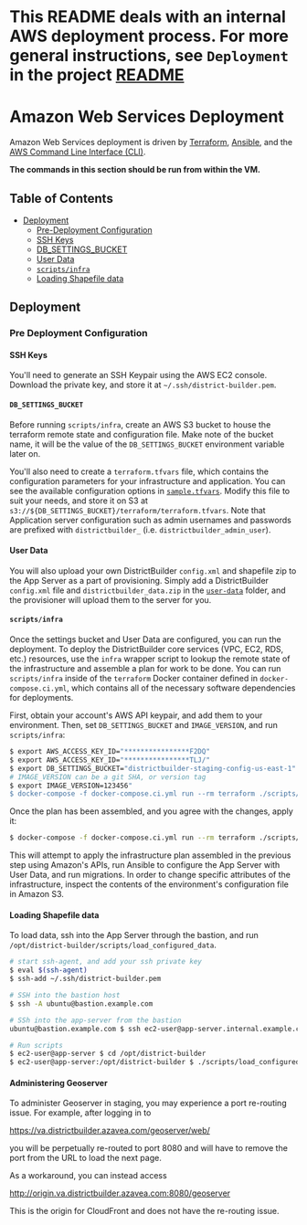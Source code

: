# This README deals with an internal AWS deployment process. For more general instructions, see `Deployment` in the project [README](../README.markdown)

# Amazon Web Services Deployment

Amazon Web Services deployment is driven by [Terraform](https://terraform.io/), [Ansible](https://www.ansible.com/), and the [AWS Command Line Interface (CLI)](http://aws.amazon.com/cli/).

**The commands in this section should be run from within the VM.**

## Table of Contents

* [Deployment](#deployment)
    * [Pre-Deployment Configuration](#pre-deployment-configuration)
    * [SSH Keys](#ssh-keys)
    * [DB_SETTINGS_BUCKET](#db_settings_bucket)
    * [User Data](#user-data)
    * [`scripts/infra`](#scriptsinfra)
    * [Loading Shapefile data](#loading-shapefile-data)

## Deployment

### Pre Deployment Configuration

#### SSH Keys

You'll need to generate an SSH Keypair using the AWS EC2 console. Download the private key, and store it at `~/.ssh/district-builder.pem`.

#### `DB_SETTINGS_BUCKET`

Before running `scripts/infra`, create an AWS S3 bucket to house the terraform remote state and configuration file. Make note of the bucket name, it will be the value of the `DB_SETTINGS_BUCKET` environment variable later on.

You'll also need to create a `terraform.tfvars` file, which contains the configuration parameters for your infrastructure and application. You can see the available configuration options in [`sample.tfvars`](./terraform/sample.tfvars). Modify this file to suit your needs, and store it on S3 at `s3://${DB_SETTINGS_BUCKET}/terraform/terraform.tfvars`. Note that Application server configuration such as admin usernames and passwords are prefixed with `districtbuilder_` (i.e. `districtbuilder_admin_user`).

#### User Data

You will also upload your own DistrictBuilder `config.xml` and shapefile zip to the App Server as a part of provisioning. Simply add a DistrictBuilder `config.xml` file and `districtbuilder_data.zip` in the [`user-data`](./user-data/) folder, and the provisioner will upload them to the server for you. 

#### `scripts/infra`
Once the settings bucket and User Data are configured, you can run the deployment. To deploy the DistrictBuilder core services (VPC, EC2, RDS, etc.) resources, use the `infra` wrapper script to lookup the remote state of the infrastructure and assemble a plan for work to be done. You can run `scripts/infra` inside of the `terraform` Docker container defined in `docker-compose.ci.yml`, which contains all of the necessary software dependencies for deployments.

First, obtain your account's AWS API keypair, and add them to your environment. Then, set `DB_SETTINGS_BUCKET` and `IMAGE_VERSION`, and run `scripts/infra`:


```bash
$ export AWS_ACCESS_KEY_ID="****************F2DQ"
$ export AWS_ACCESS_KEY_ID="****************TLJ/"
$ export DB_SETTINGS_BUCKET="districtbuilder-staging-config-us-east-1"
# IMAGE_VERSION can be a git SHA, or version tag
$ export IMAGE_VERSION=123456"
$ docker-compose -f docker-compose.ci.yml run --rm terraform ./scripts/infra plan
```

Once the plan has been assembled, and you agree with the changes, apply it:

```bash
$ docker-compose -f docker-compose.ci.yml run --rm terraform ./scripts/infra apply
```

This will attempt to apply the infrastructure plan assembled in the previous step using Amazon's APIs, run Ansible to configure the App Server with User Data, and run migrations. In order to change specific attributes of the infrastructure, inspect the contents of the environment's configuration file in Amazon S3.

#### Loading Shapefile data
To load data, ssh into the App Server through the bastion, and run `/opt/district-builder/scripts/load_configured_data`.

```bash
# start ssh-agent, and add your ssh private key
$ eval $(ssh-agent)
$ ssh-add ~/.ssh/district-builder.pem

# SSH into the bastion host
$ ssh -A ubuntu@bastion.example.com

# SSh into the app-server from the bastion
ubuntu@bastion.example.com $ ssh ec2-user@app-server.internal.example.com

# Run scripts
$ ec2-user@app-server $ cd /opt/district-builder
$ ec2-user@app-server:/opt/district-builder $ ./scripts/load_configured_data
```

#### Administering Geoserver
To administer Geoserver in staging, you may experience a port re-routing issue. For example, after logging in to

https://va.districtbuilder.azavea.com/geoserver/web/

you will be perpetually re-routed to port 8080 and will have to remove the port from the URL to load the next page.

As a workaround, you can instead access

http://origin.va.districtbuilder.azavea.com:8080/geoserver

This is the origin for CloudFront and does not have the re-routing issue.
